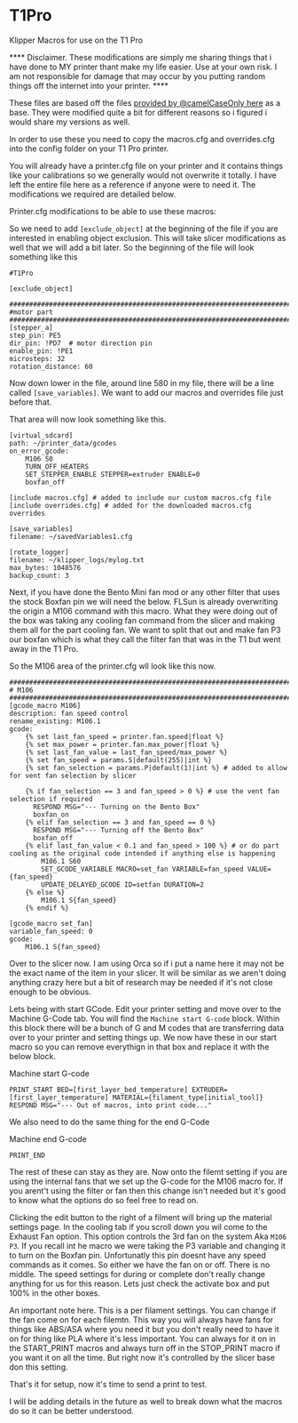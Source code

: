# T1Pro
Klipper Macros for use on the T1 Pro

**** Disclaimer. These modifications are simply me sharing things that i have done to MY printer thant make my life easier. Use at your own risk. I am not responsible for damage that may occur by you putting random things off the internet into your printer. ****

These files are based off the files [provided by @camelCaseOnly here](https://www.printables.com/model/1286786-flsun-t1-pro-configuration-improvements) as a base. They were modified quite a bit for different reasons so i figured i would share my versions as well. 

In order to use these you need to copy the macros.cfg and overrides.cfg into the config folder on your T1 Pro printer. 

You will already have a printer.cfg file on your printer and it contains things like your calibrations so we generally would not overwrite it totally. I have left the entire file here as a reference if anyone were to need it. The modifications we required are detailed below. 

Printer.cfg modifications to be able to use these macros:

So we need to add `[exclude_object]` at the beginning of the file if you are interested in enabling object exclusion. This will take slicer modifications as well that we will add a bit later. 
So the beginning of the file will look something like this
```
#T1Pro

[exclude_object]

####################################################################################################
#motor part
####################################################################################################
[stepper_a]
step_pin: PE5
dir_pin: !PD7  # motor direction pin
enable_pin: !PE1
microsteps: 32
rotation_distance: 60
```

Now down lower in the file, around line 580 in my file, there will be a line called `[save_variables]`. We want to add our macros and overrides file just before that. 

That area will now look something like this. 

```
[virtual_sdcard]
path: ~/printer_data/gcodes
on_error_gcode:
    M106 S0
    TURN_OFF_HEATERS
    SET_STEPPER_ENABLE STEPPER=extruder ENABLE=0
    boxfan_off

[include macros.cfg] # added to include our custom macros.cfg file
[include overrides.cfg] # added for the downloaded macros.cfg overrides

[save_variables]
filename: ~/savedVariables1.cfg

[rotate_logger]
filename: ~/klipper_logs/mylog.txt
max_bytes: 1048576
backup_count: 3
```

Next, if you have done the Bento Mini fan mod or any other filter that uses the stock Boxfan pin we will need the below. FLSun is already overwriting the origin a M106 command with this macro. What they were doing out of the box was taking any cooling fan command from the slicer and making them all for the part cooling fan. We want to split that out and make fan P3 our boxfan which is what they call the filter fan that was in the T1 but went away in the T1 Pro.

So the M106 area of the printer.cfg wll look like this now. 

```
###########################################################################################################################
# M106
###########################################################################################################################
[gcode_macro M106]
description: fan speed control
rename_existing: M106.1
gcode:
    {% set last_fan_speed = printer.fan.speed|float %}
    {% set max_power = printer.fan.max_power|float %}
    {% set last_fan_value = last_fan_speed/max_power %}
    {% set fan_speed = params.S|default(255)|int %}
    {% set fan_selection = params.P|default(1)|int %} # added to allow for vent fan selection by slicer
    
    {% if fan_selection == 3 and fan_speed > 0 %} # use the vent fan selection if required
      RESPOND MSG="--- Turning on the Bento Box"
      boxfan_on
    {% elif fan_selection == 3 and fan_speed == 0 %}
      RESPOND MSG="--- Turning off the Bento Box"
      boxfan_off
    {% elif last_fan_value < 0.1 and fan_speed > 100 %} # or do part cooling as the original code intended if anything else is happening
        M106.1 S60
        SET_GCODE_VARIABLE MACRO=set_fan VARIABLE=fan_speed VALUE={fan_speed}
        UPDATE_DELAYED_GCODE ID=setfan DURATION=2
    {% else %}
        M106.1 S{fan_speed}
    {% endif %}
    
[gcode_macro set_fan]
variable_fan_speed: 0
gcode:
    M106.1 S{fan_speed}
```

Over to the slicer now. I am using Orca so if i put a name here it may not be the exact name of the item in your slicer. It will be similar as we aren't doing anything crazy here but a bit of research may be needed if it's not close enough to be obvious. 

Lets being with start GCode. Edit your printer setting and move over to the Machine G-Code tab. You will find the `Machine start G-code` block. Within this block there will be a bunch of G and M codes that are transferring data over to your printer and setting things up. We now have these in our start macro so you can remove everythign in that box and replace it with the below block.

Machine start G-code
```
PRINT_START BED=[first_layer_bed_temperature] EXTRUDER=[first_layer_temperature] MATERIAL={filament_type[initial_tool]}
RESPOND MSG="--- Out of macros, into print code..."
```

We also need to do the same thing for the end G-Code

Machine end G-code
```
PRINT_END
```

The rest of these can stay as they are. Now onto the filemt setting if you are using the internal fans that we set up the G-code for the M106 macro for. If you arent't using the filter or fan then this change isn't needed but it's good to know what the options do so feel free to read on. 

Clicking the edit button to the right of a filment will bring up the material settings page. In the cooling tab if you scroll down you wil come to the Exhaust Fan option. This option controls the 3rd fan on the system Aka `M106 P3`. If you recall int he macro we were taking the P3 variable and changing it to turn on the Boxfan pin. Unfortunatly this pin doesnt have any speed commands as it comes. So either we have the fan on or off. There is no middle. The speed settings for during or complete don't really change anything for us for this reason. Lets just check the activate box and put 100% in the other boxes. 

An important note here. This is a per filament settings. You can change if the fan come on for each filemtn. This way you will always have fans for things like ABS/ASA where you need it but you don't really need to have it on for thing like PLA where it's less important. You can always for it on in the START_PRINT macros and always turn off in the STOP_PRINT macro if you want it on all the time. But right now it's controlled by the slicer base don this setting. 

That's it for setup, now it's time to send a print to test. 

I will be adding details in the future as well to break down what the macros do so it can be better understood. 
